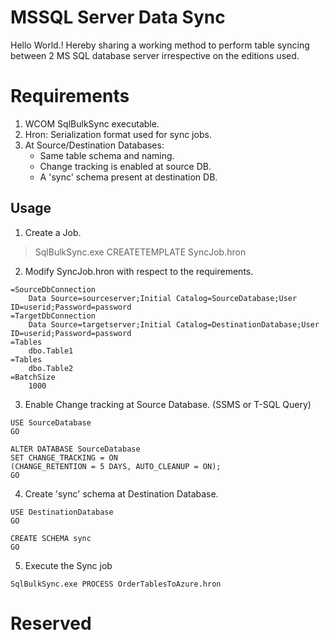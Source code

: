 
# MSSQL Server Data Sync

Hello World.!
Hereby sharing a working method to perform table syncing between 2 MS SQL database server irrespective on the editions used.


# Requirements

 1. WCOM SqlBulkSync executable.
 2. Hron: Serialization format used for sync jobs.
 3. At Source/Destination Databases:
	* Same table schema and naming.
	* Change tracking is enabled at source DB.
	* A 'sync' schema present at destination DB.


## Usage
1. Create a Job.
>SqlBulkSync.exe CREATETEMPLATE SyncJob.hron

2. Modify  SyncJob.hron with respect to the requirements.
```  
=SourceDbConnection
    Data Source=sourceserver;Initial Catalog=SourceDatabase;User ID=userid;Password=password
=TargetDbConnection
    Data Source=targetserver;Initial Catalog=DestinationDatabase;User ID=userid;Password=password
=Tables
    dbo.Table1
=Tables
    dbo.Table2
=BatchSize
    1000
``` 
3. Enable Change tracking at Source Database. (SSMS or T-SQL Query)
```
USE SourceDatabase
GO 

ALTER DATABASE SourceDatabase 
SET CHANGE_TRACKING = ON
(CHANGE_RETENTION = 5 DAYS, AUTO_CLEANUP = ON); 
GO
```
4. Create 'sync'  schema at Destination Database.
```
USE DestinationDatabase
GO
   
CREATE SCHEMA sync 
GO
```
5. Execute the Sync job
```
SqlBulkSync.exe PROCESS OrderTablesToAzure.hron
```

# Reserved

